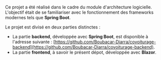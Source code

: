 Ce projet a été réalisé dans le cadre du module d'architecture logicielle. L'objectif était de se familiariser avec le fonctionnement des frameworks modernes tels que **Spring Boot**.

Le projet est divisé en deux parties distinctes :
- La partie **backend**, développée avec **Spring Boot**, est disponible à l'adresse suivante : [https://github.com/Boubacar-Diarra/covoiturage-backend](https://github.com/Boubacar-Diarra/covoiturage-backend).
- La partie **frontend**, à savoir le présent dépot, développée avec **Blazor**.
